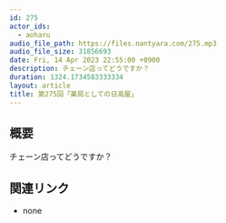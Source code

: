 ```yaml
---
id: 275
actor_ids:
  - aoharu
audio_file_path: https://files.nantyara.com/275.mp3
audio_file_size: 31856693
date: Fri, 14 Apr 2023 22:55:00 +0900
description: チェーン店ってどうですか？
duration: 1324.1734583333334
layout: article
title: 第275回「薬局としての日高屋」
---
```

## 概要

チェーン店ってどうですか？

## 関連リンク

* none
